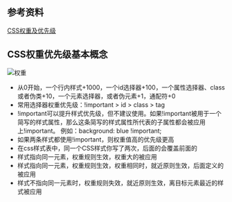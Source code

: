 ## 参考资料
[CSS权重及优先级](https://zhuanlan.zhihu.com/p/41604775)

## CSS权重优先级基本概念
![权重](https://pic3.zhimg.com/80/v2-b1a9fedf320754acb1d7766c6548d5f6_1440w.jpg)
- 从0开始，一个行内样式+1000，一个id选择器+100，一个属性选择器、class或者伪类+10，一个元素选择器，或者伪元素+1，通配符+0
- 常用选择器权重优先级：!important > id > class > tag
- !important可以提升样式优先级，但不建议使用。如果!important被用于一个简写的样式属性，那么这条简写的样式属性所代表的子属性都会被应用上!important。 例如：background: blue !important;
- 如果两条样式都使用!important，则权重值高的优先级更高
- 在css样式表中，同一个CSS样式你写了两次，后面的会覆盖前面的
- 样式指向同一元素，权重规则生效，权重大的被应用
- 样式指向同一元素，权重规则生效，权重相同时，就近原则生效，后面定义的被应用
- 样式不指向同一元素时，权重规则失效，就近原则生效，离目标元素最近的样式被应用